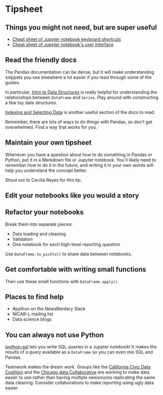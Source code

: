Tipsheet
========

Things you might not need, but are super useful
-----------------------------------------------

* [Cheat sheet of Jupyter notebook keyboard shortcuts](https://www.cheatography.com/weidadeyue/cheat-sheets/jupyter-notebook/pdf_bw/)
* [Cheat sheet of Jupyter notebook's user interface](https://s3.amazonaws.com/assets.datacamp.com/blog_assets/Jupyter_Notebook_Cheat_Sheet.pdf)

Read the friendly docs
----------------------

The Pandas documentation can be dense, but it will make understanding snippets you see elsewhere a lot easier if you read through some of the guides.

In particular, [Intro to Data Structures](https://pandas.pydata.org/pandas-docs/stable/dsintro.html) is really helpful for understanding the relationships between `DataFrame` and `Series`. Play around with constructing a few toy data structures.

[Indexing and Selecting Data](https://pandas.pydata.org/pandas-docs/stable/indexing.html) is another useful section of the docs to read. 

Remember, there are lots of ways to do things with Pandas, so don't get overwhelmed. Find a way that works for you.

Maintain your own tipsheet
--------------------------

Whenever you have a question about how to do something in Pandas or Python, put it in a Markdown file or Jupyter notebook. You'll likely need to remember how to do it in the future, and writing it in your own words will help you understand the concept better.

Shout out to Cecilia Reyes for this tip.

Edit your notebooks like you would a story
------------------------------------------

Refactor your notebooks
-----------------------

Break them into separate pieces:

* Data loading and cleaning
* Validation
* One notebook for each high-level reporting question

Use `DataFrame.to_pickle()` to share data between notebooks. 


Get comfortable with writing small functions
--------------------------------------------

Then use these small functions with `DataFrame.apply()`

Places to find help
-------------------

* #python on the NewsNerdery Slack
* NICAR-L mailing list
* Data science blogs

You can always not use Python
-----------------------------

[ipython-sql](https://github.com/catherinedevlin/ipython-sql) lets you write SQL queries in a Jupyter notebook! It makes the results of a query available as a `DataFrame` so you can even mix SQL and Pandas. 

Teamwork makes the dream work. Groups like the [California Civic Data Coalition](https://www.californiacivicdata.org/) and the [Chicago data Collaborative](https://chicagodatacollaborative.org/) are working to make data easier to use rather than having multiple newsrooms replicating the same data cleaning. Consider collaborations to make reporting using ugly data easier.
